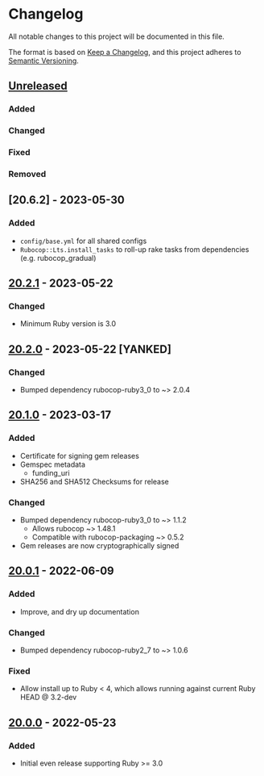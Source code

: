 # Changelog
All notable changes to this project will be documented in this file.

The format is based on [Keep a Changelog](https://keepachangelog.com/en/1.0.0/),
and this project adheres to [Semantic Versioning](https://semver.org/spec/v2.0.0.html).

## [Unreleased]
### Added
### Changed
### Fixed
### Removed

## [20.6.2] - 2023-05-30
### Added
- `config/base.yml` for all shared configs
- `Rubocop::Lts.install_tasks` to roll-up rake tasks from dependencies (e.g. rubocop_gradual)

## [20.2.1] - 2023-05-22
### Changed
- Minimum Ruby version is 3.0

## [20.2.0] - 2023-05-22 [YANKED]
### Changed
- Bumped dependency rubocop-ruby3_0 to ~> 2.0.4

## [20.1.0] - 2023-03-17
### Added
- Certificate for signing gem releases
- Gemspec metadata
  - funding_uri
- SHA256 and SHA512 Checksums for release
### Changed
- Bumped dependency rubocop-ruby3_0 to ~> 1.1.2
  - Allows rubocop ~> 1.48.1
  - Compatible with rubocop-packaging ~> 0.5.2
- Gem releases are now cryptographically signed

## [20.0.1] - 2022-06-09
### Added
- Improve, and dry up documentation
### Changed
- Bumped dependency rubocop-ruby2_7 to ~> 1.0.6
### Fixed
- Allow install up to Ruby < 4, which allows running against current Ruby HEAD @ 3.2-dev

## [20.0.0] - 2022-05-23
### Added
- Initial even release supporting Ruby >= 3.0

[Unreleased]: https://github.com/rubocop-lts/rubocop-lts/compare/v20.2.2...HEAD
[20.2.2]: https://github.com/rubocop-lts/rubocop-lts/compare/v20.2.1...v20.2.2
[20.2.1]: https://github.com/rubocop-lts/rubocop-lts/compare/v20.2.0...v20.2.1
[20.2.0]: https://github.com/rubocop-lts/rubocop-lts/compare/v20.1.0...v20.2.0
[20.1.0]: https://github.com/rubocop-lts/rubocop-lts/compare/v20.0.1...v20.1.0
[20.0.1]: https://github.com/rubocop-lts/rubocop-lts/compare/v20.0.0...v20.0.1
[20.0.0]: https://gitlab.com/rubocop-lts/rubocop-lts/-/tags/v20.0.0
